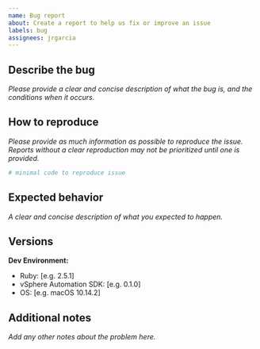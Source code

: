 ```yaml
---
name: Bug report
about: Create a report to help us fix or improve an issue
labels: bug
assignees: jrgarcia
---
```


## Describe the bug

_Please provide a clear and concise description of what the bug is, and the conditions when it occurs._

## How to reproduce

_Please provide as much information as possible to reproduce the issue. Reports without a clear reproduction may not be prioritized until one is provided._

```ruby
# minimal code to reproduce issue
```

## Expected behavior

_A clear and concise description of what you expected to happen._

## Versions

**Dev Environment:**

* Ruby: [e.g. 2.5.1]
* vSphere Automation SDK: [e.g. 0.1.0]
* OS: [e.g. macOS 10.14.2]

## Additional notes

_Add any other notes about the problem here._
